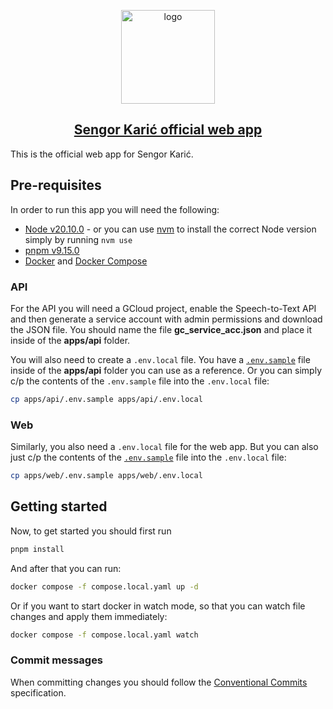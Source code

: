 <p align="center">
  <a href="https://sengorkaric.ba/">
    <img alt="logo" height="150" src="./.github/resources/todo_logo.png">
    <h2 align="center">Sengor Karić official web app</h2>
  </a>
</p>

This is the official web app for Sengor Karić.

## Pre-requisites

In order to run this app you will need the following:

- [Node v20.10.0](https://nodejs.org) - or you can use [nvm](https://github.com/nvm-sh/nvm) to install the correct Node version simply by running `nvm use`
- [pnpm v9.15.0](https://pnpm.io/)
- [Docker](https://www.docker.com) and [Docker Compose](https://docs.docker.com/compose/install/)

### API

For the API you will need a GCloud project, enable the Speech-to-Text API and then generate a service account with admin permissions and download the JSON file. You should name the file **gc_service_acc.json** and place it inside of the __apps/api__ folder.

You will also need to create a `.env.local` file. You have a [`.env.sample`](apps/api/.env.sample) file inside of the __apps/api__ folder you can use as a reference. Or you can simply c/p the contents of the `.env.sample` file into the `.env.local` file:

```sh
cp apps/api/.env.sample apps/api/.env.local
```

### Web

Similarly, you also need a `.env.local` file for the web app. But you can also just c/p the contents of the [`.env.sample`](apps/web/.env.sample) file into the `.env.local` file:

```sh
cp apps/web/.env.sample apps/web/.env.local
```

## Getting started

Now, to get started you should first run

```sh
pnpm install
```

And after that you can run:

```sh
docker compose -f compose.local.yaml up -d
```

Or if you want to start docker in watch mode, so that you can watch file changes and apply them immediately:

```sh
docker compose -f compose.local.yaml watch
```

### Commit messages

When committing changes you should follow the [Conventional Commits](https://www.conventionalcommits.org/en/v1.0.0/) specification.